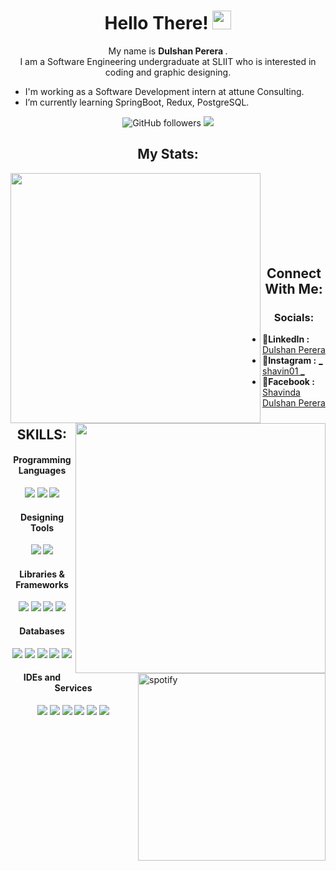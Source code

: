 <h1 align='center'> Hello There! <img src="https://media.giphy.com/media/hvRJCLFzcasrR4ia7z/giphy.gif" width="30px"></h1>

<p align='center'>My name is <b> Dulshan Perera </b>.<br/> I am a Software Engineering undergraduate at SLIIT who is interested in coding and graphic designing.</p>

-  I'm working as a Software Development intern at attune Consulting.
-  I’m currently learning SpringBoot, Redux, PostgreSQL.
<p align='center'><img alt="GitHub followers" src="https://img.shields.io/github/followers/dulshan-perera?style=social">
<img src=https://komarev.com/ghpvc/?username=dulshan-perera&style=for-the-badge&color=brightgreen /></p>

<h2 align='center'>My Stats:</h2>

[<img align="left" src = "https://git-readme-stats-m173psckm-dulshan-perera.vercel.app/api?username=dulshan-perera&&count_private=true&show_icons=true&theme=dark" width="400px"/>](https://github.com/dulshan-perera/git-readme-stats)

[<img align="right" src = "http://github-readme-streak-stats.herokuapp.com?user=dulshan-perera&theme=dark&date_format=M%20j%5B%2C%20Y%5D" width="400px"/>](https://git.io/streak-stats)

<br/><br/><br/><br/><br/><br/><br/>
<h2 align='center'>Connect With Me:</h2>

<h3 align='center'>Socials:</h3>

[<img align="right" src="https://spotify-eq-git-master-dulshan-perera.vercel.app/api/spotify/" alt="spotify" width="300px"/>](https://open.spotify.com/user/31eciunzi2m37sgte5wfybydcu6i?si=8e8b3fbc38b04cde)

- 🤝<b>LinkedIn :</b> <a href='https://www.linkedin.com/in/dulshan-perera-5a2a81216/'>Dulshan Perera </a>
- 🤝<b>Instagram :</b> <a href='https://www.instagram.com/_shavin01_/'> _ shavin01 _ </a>
- 🤝<b>Facebook :</b> <a href='https://www.facebook.com/profile.php?id=100012793410934'>Shavinda Dulshan Perera </a>

<h2 align='center'>SKILLS:</h2>

<h4 align='center'>Programming Languages</h4>

<p align='center'>
<img src=https://img.shields.io/badge/C-00599C?style=for-the-badge&logo=c&logoColor=white />
<img src=https://img.shields.io/badge/C%2B%2B-00599C?style=for-the-badge&logo=c%2B%2B&logoColor=white />
<img src=https://img.shields.io/badge/Java-ED8B00?style=for-the-badge&logo=java&logoColor=white /></p>

<h4 align='center'>Designing Tools</h4>

<p align='center'>
<img src=https://img.shields.io/badge/Illustrator-FF8C00?style=for-the-badge&logo=adobeillustrator&logoColor=white /> 
<img src=https://img.shields.io/badge/Photoshop-0000FF?style=for-the-badge&logo=adobephotoshop&logoColor=white /></p>

<h4 align='center'>Libraries & Frameworks</h4>

<p align='center'>
<img src=https://img.shields.io/badge/Redux-593D88?style=for-the-badge&logo=redux&logoColor=white />
<img src=https://img.shields.io/badge/React-20232A?style=for-the-badge&logo=react&logoColor=61DAFB />
<img src=https://img.shields.io/badge/Bootstrap-563D7C?style=for-the-badge&logo=bootstrap&logoColor=white />
<img src=https://img.shields.io/badge/Springboot-41A317?style=for-the-badge&logo=springboot&logoColor=white /></p>

<h4 align='center'>Databases</h4>

<p align='center'>
<img src=https://img.shields.io/badge/PostgreSQL-316192?style=for-the-badge&logo=postgresql&logoColor=white />
<img src=https://img.shields.io/badge/firebase-ffca28?style=for-the-badge&logo=firebase&logoColor=white />
<img src=https://img.shields.io/badge/SQLite-07405E?style=for-the-badge&logo=sqlite&logoColor=white />
<img src=https://img.shields.io/badge/mongoDB-7fff00?style=for-the-badge&logo=mongodb&logoColor=white />
<img src=https://img.shields.io/badge/MySQL-00758F?style=for-the-badge&logo=mysql&logoColor=white /></p>


<h4 align='center'>IDEs and Services</h4>

<p align='center'>
<img src=https://img.shields.io/badge/Visual_Studio_Code-0078D4?style=for-the-badge&logo=visual%20studio%20code&logoColor=white />
<img src=https://img.shields.io/badge/Visual_Studio_2019-5C2D91?style=for-the-badge&logo=visual%20studio&logoColor=white />
<img src=https://img.shields.io/badge/Git-F05032?style=for-the-badge&logo=git&logoColor=white />
<img src=https://img.shields.io/badge/Postman-FF8400?style=for-the-badge&logo=postman&logoColor=white />
<img src=https://img.shields.io/badge/Eclipse-430098?style=for-the-badge&logo=eclipse&logoColor=white />
<img src=https://img.shields.io/badge/Android_Studio-808080?style=for-the-badge&logo=androidstudio&logoColor=white /></p>

<!--
**dulshan-perera/dulshan-perera** is a ✨ _special_ ✨ repository because its `README.md` (this file) appears on your GitHub profile.
Here are some ideas:

- 🔭 I’m currently working on ...
-  I’m currently learning ...
- 👯 I’m looking to collaborate on ...
- 🤔 I’m looking for help with ...
- 💬 Ask me about ...
- 📫 How to reach me: ...
- 😄 Pronouns: ...
- ⚡ Fun fact: ...
-->
